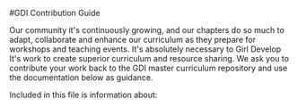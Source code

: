 #GDI Contribution Guide

Our community it's continuously growing, and our chapters do so much to adapt, collaborate and enhance our curriculum as they prepare for workshops and teaching events. It's absolutely necessary to Girl Develop It's work to create superior curriculum and resource sharing. We ask you to contribute your work back to the GDI master curriculum repository and use the documentation below as guidance.

Included in this file is information about:
